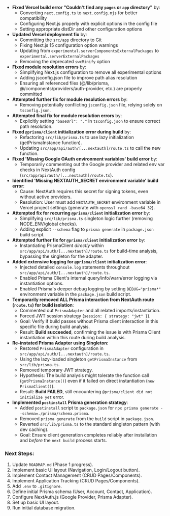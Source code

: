 *   **Fixed Vercel build error "Couldn't find any `pages` or `app` directory"** by:
    *   Converting `next.config.ts` to `next.config.mjs` for better compatibility
    *   Configuring Next.js properly with explicit options in the config file
    *   Setting appropriate distDir and other configuration options
*   **Updated Vercel deployment fix** by:
    *   Committing the `src/app` directory to Git
    *   Fixing Next.js 15 configuration option warnings
    *   Updating from `experimental.serverComponentsExternalPackages` to `experimental.serverExternalPackages`
    *   Removing the deprecated `swcMinify` option
*   **Fixed module resolution errors** by:
    *   Simplifying Next.js configuration to remove all experimental options
    *   Adding jsconfig.json file to improve path alias resolution
    *   Ensuring all referenced files (@/lib/prisma, @/components/providers/auth-provider, etc.) are properly committed
*   **Attempted further fix for module resolution errors** by:
    *   Removing potentially conflicting `jsconfig.json` file, relying solely on `tsconfig.json`.
*   **Attempted final fix for module resolution errors** by:
    *   Explicitly setting `"baseUrl": "."` in `tsconfig.json` to ensure correct path resolution.
*   **Fixed `@prisma/client` initialization error during build** by:
    *   Refactoring `src/lib/prisma.ts` to use lazy initialization (getPrismaInstance function).
    *   Updating `src/app/api/auth/[...nextauth]/route.ts` to call the new function.
*   **Fixed 'Missing Google OAuth environment variables' build error** by:
    *   Temporarily commenting out the Google provider and related env var checks in NextAuth config (`src/app/api/auth/[...nextauth]/route.ts`).
*   **Identified 'Missing NEXTAUTH_SECRET environment variable' build error**:
    *   Cause: NextAuth requires this secret for signing tokens, even without active providers.
    *   Resolution: User must add `NEXTAUTH_SECRET` environment variable in Vercel project settings (generate with `openssl rand -base64 32`).
*   **Attempted fix for recurring `@prisma/client` initialization error** by:
    *   Simplifying `src/lib/prisma.ts` singleton logic further (removing NODE_ENV/global checks).
    *   Adding explicit `--schema` flag to `prisma generate` in `package.json` build script.
*   **Attempted further fix for `@prisma/client` initialization error** by:
    *   Instantiating PrismaClient *directly* within `src/app/api/auth/[...nextauth]/route.ts` for build-time analysis, bypassing the singleton for the adapter.
*   **Added extensive logging for `@prisma/client` initialization error**:
    *   Injected detailed `console.log` statements throughout `src/app/api/auth/[...nextauth]/route.ts`.
    *   Enabled Prisma Client's internal query/info/warn/error logging via instantiation options.
    *   Enabled Prisma's deeper debug logging by setting `DEBUG="prisma*"` environment variable in the `package.json` build script.
*   **Temporarily removed ALL Prisma interaction from NextAuth route (`route.ts`) for build isolation**:
    *   Commented out `PrismaAdapter` and all related imports/instantiation.
    *   Forced JWT session strategy (`session: { strategy: "jwt" }`).
    *   Goal: Verify if build passes without Prisma client interaction in this specific file during build analysis.
    *   Result: **Build succeeded**, confirming the issue is with Prisma Client instantiation within this route during build analysis.
*   **Re-instated Prisma Adapter using Singleton:**
    *   Restored `PrismaAdapter` configuration in `src/app/api/auth/[...nextauth]/route.ts`.
    *   Using the lazy-loaded singleton `getPrismaInstance` from `src/lib/prisma.ts`.
    *   Removed temporary JWT strategy.
    *   Hypothesis: The build analysis might tolerate the function call (`getPrismaInstance()`) even if it failed on direct instantiation (`new PrismaClient()`).
    *   Result: **Build FAILED**, still encountering `@prisma/client did not initialize yet` error.
*   **Implemented `postinstall` Prisma generation strategy**:
    *   Added `postinstall` script to `package.json` for `npx prisma generate --schema=./prisma/schema.prisma`.
    *   Removed `prisma generate` from the `build` script in `package.json`.
    *   Reverted `src/lib/prisma.ts` to the standard singleton pattern (with dev caching).
    *   Goal: Ensure client generation completes reliably after installation and *before* the `next build` process starts.

### Next Steps:

1.  Update `ROADMAP.md` (Phase 1 progress).
2.  Implement basic UI layout (Navigation, Login/Logout button).
3.  Implement Contact Management (CRUD Pages/Components).
4.  Implement Application Tracking (CRUD Pages/Components).
5.  Add `.env` to `.gitignore`.
6.  Define initial Prisma schema (User, Account, Contact, Application).
7.  Configure NextAuth.js (Google Provider, Prisma Adapter).
8.  Set up basic UI layout.
9.  Run initial database migration.